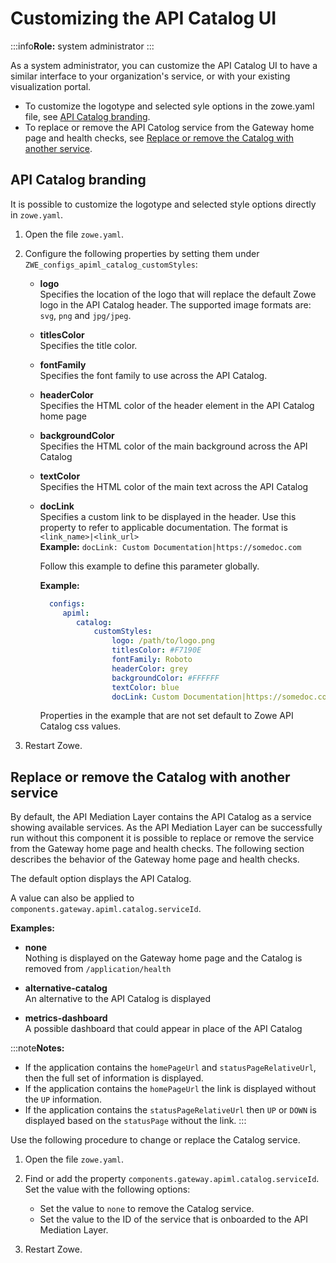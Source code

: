 # Customizing the API Catalog UI

:::info**Role:** system administrator
:::

As a system administrator, you can customize the API Catalog UI to have a similar interface to your organization's service, or with your existing visualization portal.

* To customize the logotype and selected syle options in the zowe.yaml file, see [API Catalog branding](#api-catalog-branding).
* To replace or remove the API Catolog service from the Gateway home page and health checks, see [Replace or remove the Catalog with another service](./api-mediation/api-gateway-configuration/#replace-or-remove-the-catalog-with-another-service).

## API Catalog branding

It is possible to customize the logotype and selected style options directly in `zowe.yaml`.

1. Open the file `zowe.yaml`.
2. Configure the following properties by setting them under `ZWE_configs_apiml_catalog_customStyles`:

   - **logo**  
   Specifies the location of the logo that will replace the default Zowe logo in the API Catalog header. The supported image formats are: `svg`, `png` and `jpg/jpeg`.
   - **titlesColor**  
   Specifies the title color.
   - **fontFamily**  
   Specifies the font family to use across the API Catalog.
   - **headerColor**  
   Specifies the HTML color of the header element in the API Catalog home page
   - **backgroundColor**  
   Specifies the HTML color of the main background across the API Catalog
   - **textColor**  
   Specifies the HTML color of the main text across the API Catalog
   - **docLink**  
   Specifies a custom link to be displayed in the header. Use this property to refer to applicable documentation. The format is `<link_name>|<link_url>`  
       **Example:** `docLink: Custom Documentation|https://somedoc.com`

     Follow this example to define this parameter globally.

     **Example:**

       ```yaml
         configs:
            apiml:
               catalog:
                   customStyles:
                       logo: /path/to/logo.png
                       titlesColor: #F7190E
                       fontFamily: Roboto
                       headerColor: grey
                       backgroundColor: #FFFFFF
                       textColor: blue
                       docLink: Custom Documentation|https://somedoc.com
       ```
  
      Properties in the example that are not set default to Zowe API Catalog css values.
3. Restart Zowe.

## Replace or remove the Catalog with another service

By default, the API Mediation Layer contains the API Catalog as a service showing available services. As the API Mediation Layer can be successfully run without this component it is possible to replace or remove the service from the Gateway home page and health checks. The following section describes the behavior of the Gateway home page and health checks. 

The default option displays the API Catalog.

A value can also be applied to `components.gateway.apiml.catalog.serviceId`.

**Examples:**

- **none**  
Nothing is displayed on the Gateway home page and the Catalog is removed from `/application/health`

- **alternative-catalog**   
An alternative to the API Catalog is displayed

- **metrics-dashboard**  
 A possible dashboard that could appear in place of the API Catalog 

:::note**Notes:**
- If the application contains the `homePageUrl` and `statusPageRelativeUrl`, then the full set of information is displayed.
- If the application contains the `homePageUrl` the link is displayed without the `UP` information.
- If the application contains the `statusPageRelativeUrl` then `UP` or `DOWN` is displayed based on the `statusPage` without the link.
:::

Use the following procedure to change or replace the Catalog service.

1. Open the file `zowe.yaml`.
2. Find or add the property `components.gateway.apiml.catalog.serviceId`. Set the value with the following options:

    - Set the value to `none` to remove the Catalog service.
    - Set the value to the ID of the service that is onboarded to the API Mediation Layer. 
3. Restart Zowe.